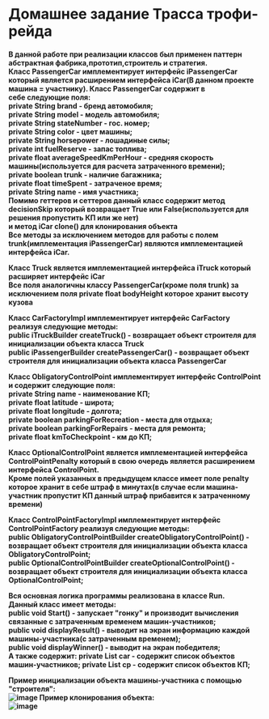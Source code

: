 <h1>Домашнее задание Трасса трофи-рейда</h1>

<h4>В данной работе при реализации классов был применен паттерн абстрактная фабрика,прототип,строитель и стратегия.
<br>
Класс PassengerCar имплементирует интерфейс iPassengerCar который является расширением интерфейса iCar(В  данном проекте машина = участнику). Класс PassengerCar содержит в
<br> себе следующие поля:
<br>
private String brand - бренд автомобиля;<br>
private String model - модель автомобиля;<br>
private String stateNumber - гос. номер;<br>
private String color - цвет машины;<br>
private String horsepower - лошадиные силы;<br>
private int fuelReserve - запас топлива;<br>
private float averageSpeedKmPerHour - средняя скорость машины(используется для расчета затраченного времени);<br>
private boolean trunk - наличие багажника;<br>
private float timeSpent - затраченое время;<br>
private String name - имя участника;<br>
Помимо геттеров и сеттеров данный класс содержит метод decisionSkip который возвращает True или False(используется  для решения пропустить КП или же нет)<br> и метод iCar clone() для клонирования объекта<br>
Все методы за исключением методов для работы с полем trunk(имплементация iPassengerCar) являются имплементацией интерфейса iCar.<br>

Класс Truck является имплементацией интерфейса iTruck который расширяет интерфейс iCar<br>
Все поля аналогичны классу PassengerCar(кроме поля trunk) за исключением поля private float bodyHeight которое хранит высоту кузова<br>

Класс CarFactoryImpl имплементирует интерфейс CarFactory реализуя следующие методы:<br>
public iTruckBuilder createTruck() - возвращает объект строителя для инициализации объекта класса Truck<br>
public iPassengerBuilder createPassengerCar() - возвращает объект строителя для инициализации объекта класса PassengerCar<br>

Класс ObligatoryControlPoint имплементирует интерфейс ControlPoint и содержит следующие поля:<br>
private String name - наименование КП;<br>
private float   latitude - широта;<br>
private float longitude - долгота;<br>
private boolean parkingForRecreation - места для отдыха;<br>
private boolean parkingForRepairs - места для ремонта;<br>
private float kmToCheckpoint - км до КП;<br>

Класс OptionalControlPoint является имплементацией интерфейса ControlPointPenalty который в свою очередь является расширением интерфейса ControlPoint.<br> Кроме полей указанных в предыдущем классе имеет поле penalty которое хранит в себе штраф в минутах(в случае если машина-участник пропустит КП данный штраф прибавится к затраченному времени)<br>

Класс ControlPointFactoryImpl  имплементирует интерфейс ControlPointFactory реализуя следующие методы:<br>
public ObligatoryControlPointBuilder createObligatoryControlPoint() - возвращает объект строителя для инициализации объекта класса ObligatoryControlPoint;<br>
public OptionalControlPointBuilder createOptionalControlPoint() - возвращает объект строителя для инициализации объекта класса OptionalControlPoint;<br>

Вся основная логика программы реализована в классе Run.<br>
Данный класс имеет методы:<br>
public void Start() - запускает "гонку" и производит вычисления связанные с затраченным временем машин-участников;<br>
public void displayResult() - выводит на экран информацию каждой машины-участника(с затраченным временем);<br>
public void displayWinner() - выводит на экран победителя;<br>
А также содержит:
private List<iCar> car - содержит список объектов машин-участников;
private List<ControlPoint> cp - содержит список объектов КП;

Пример инициализации объекта  машины-участника с помощью "строителя":<br>
![image](https://github.com/user-attachments/assets/8f7228d5-fc8e-43b0-b835-5b6aa776af30)
Пример клонирования объекта:<br>
![image](https://github.com/user-attachments/assets/1fddc0e9-79c4-40bf-8956-75c6c964ff41)


<h4>



